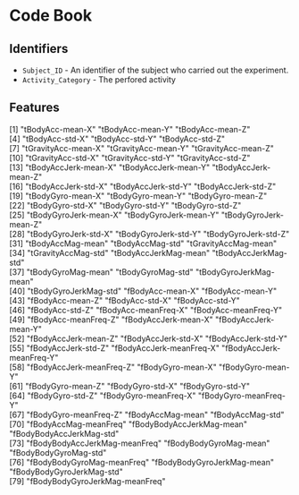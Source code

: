 # Code Book


## Identifiers

* `Subject_ID` - An identifier of the subject who carried out the experiment.
* `Activity_Category` - The perfored activity

## Features

[1] "tBodyAcc-mean-X"               "tBodyAcc-mean-Y"               "tBodyAcc-mean-Z"              
 [4] "tBodyAcc-std-X"                "tBodyAcc-std-Y"                "tBodyAcc-std-Z"               
 [7] "tGravityAcc-mean-X"            "tGravityAcc-mean-Y"            "tGravityAcc-mean-Z"           
[10] "tGravityAcc-std-X"             "tGravityAcc-std-Y"             "tGravityAcc-std-Z"            
[13] "tBodyAccJerk-mean-X"           "tBodyAccJerk-mean-Y"           "tBodyAccJerk-mean-Z"          
[16] "tBodyAccJerk-std-X"            "tBodyAccJerk-std-Y"            "tBodyAccJerk-std-Z"           
[19] "tBodyGyro-mean-X"              "tBodyGyro-mean-Y"              "tBodyGyro-mean-Z"             
[22] "tBodyGyro-std-X"               "tBodyGyro-std-Y"               "tBodyGyro-std-Z"              
[25] "tBodyGyroJerk-mean-X"          "tBodyGyroJerk-mean-Y"          "tBodyGyroJerk-mean-Z"         
[28] "tBodyGyroJerk-std-X"           "tBodyGyroJerk-std-Y"           "tBodyGyroJerk-std-Z"          
[31] "tBodyAccMag-mean"              "tBodyAccMag-std"               "tGravityAccMag-mean"          
[34] "tGravityAccMag-std"            "tBodyAccJerkMag-mean"          "tBodyAccJerkMag-std"          
[37] "tBodyGyroMag-mean"             "tBodyGyroMag-std"              "tBodyGyroJerkMag-mean"        
[40] "tBodyGyroJerkMag-std"          "fBodyAcc-mean-X"               "fBodyAcc-mean-Y"              
[43] "fBodyAcc-mean-Z"               "fBodyAcc-std-X"                "fBodyAcc-std-Y"               
[46] "fBodyAcc-std-Z"                "fBodyAcc-meanFreq-X"           "fBodyAcc-meanFreq-Y"          
[49] "fBodyAcc-meanFreq-Z"           "fBodyAccJerk-mean-X"           "fBodyAccJerk-mean-Y"          
[52] "fBodyAccJerk-mean-Z"           "fBodyAccJerk-std-X"            "fBodyAccJerk-std-Y"           
[55] "fBodyAccJerk-std-Z"            "fBodyAccJerk-meanFreq-X"       "fBodyAccJerk-meanFreq-Y"      
[58] "fBodyAccJerk-meanFreq-Z"       "fBodyGyro-mean-X"              "fBodyGyro-mean-Y"             
[61] "fBodyGyro-mean-Z"              "fBodyGyro-std-X"               "fBodyGyro-std-Y"              
[64] "fBodyGyro-std-Z"               "fBodyGyro-meanFreq-X"          "fBodyGyro-meanFreq-Y"         
[67] "fBodyGyro-meanFreq-Z"          "fBodyAccMag-mean"              "fBodyAccMag-std"              
[70] "fBodyAccMag-meanFreq"          "fBodyBodyAccJerkMag-mean"      "fBodyBodyAccJerkMag-std"      
[73] "fBodyBodyAccJerkMag-meanFreq"  "fBodyBodyGyroMag-mean"         "fBodyBodyGyroMag-std"         
[76] "fBodyBodyGyroMag-meanFreq"     "fBodyBodyGyroJerkMag-mean"     "fBodyBodyGyroJerkMag-std"     
[79] "fBodyBodyGyroJerkMag-meanFreq"